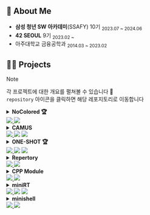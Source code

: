 <h2>🔎 About Me</h2>
<ul>
   <li><b>삼성 청년 SW 아카데미</b>(SSAFY) 10기 <sub>2023.07 ~ 2024.06</sub></li>
   <li><b>42 SEOUL</b> 9기 <sub>2023.02 ~</sub></li>
   <li>아주대학교 금융공학과 <sub>2014.03 ~ 2023.02</sub></li>
</ul>
<h2>🧑‍💻 Projects</h2>

> [!note]
> 각 프로젝트에 대한 개요를 펼쳐볼 수 있습니다 📖 <br>
> `repository` 아이콘을 클릭하면 해당 레포지토리로 이동합니다

<details id="NoColored">
   <summary>
      <b>NoColored 🏆</b><br>
      <a href="https://github.com/NoColored">
         <img src="https://img.shields.io/badge/repository-gray?style=flat&logo=GitHub&logoColor=white" />
      </a>
      <img src="https://img.shields.io/badge/React-61DAFB?style=flat&logo=React&logoColor=black" />
   </summary>
   <p>
      <div>🕹️ 숨바꼭질을 기반으로한 2~4인 경쟁 WEB 게임</div>
      <ul>
         <li> 기간: 2024.02.19 ~ 2024.04.04 (7주) </li>
         <li> 인원: 6명 (프론트엔드 4명, 백엔드 2명) </li>
         <li> 역할:
            <ul>
               <li>
                  기획 및 디자인<br>
                  <img src="https://img.shields.io/badge/Notion-white?style=flat&logo=Notion&logoColor=black" />
                  <img src="https://img.shields.io/badge/Figma-F24E1E?style=flat&logo=Figma&logoColor=white" />
                  <img src="https://img.shields.io/badge/Jira-0052CC?style=flat&logo=Jira&logoColor=white" />
               </li>
               <li>
                  FrontEnd<br>
                  <img src="https://img.shields.io/badge/React-61DAFB?style=flat&logo=React&logoColor=black" />
                  <img
                     src="https://img.shields.io/badge/TypeScript-3178C6?style=flat&logo=TypeScript&logoColor=white" />
                  <a href="https://vanilla-extract.style/">
                     <img src="https://img.shields.io/badge/Vanilla%20Extract%20CSS-F887AD?style=flat" />
                  </a>
                  <img src="https://img.shields.io/badge/Zustand-443E38?style=flat" />
                  <a href="https://newdocs.phaser.io/">
                     <img src="https://img.shields.io/badge/Phaser%203-9C6394?style=flat" />
                  </a>
                  <img src="https://img.shields.io/badge/WebSocket-000000?style=flat" />
               </li>
            </ul>
         </li>
         <li>SSAFY 2학기 특화 프로젝트 우수팀(1등) 수상 🥇</li>
      </ul>
   </p>
</details>
<details id="CAMUS">
   <summary>
      <b>CAMUS</b><br>
      <a href="https://github.com/Camus-chat">
         <img src="https://img.shields.io/badge/repository-gray?style=flat&logo=GitHub&logoColor=white">
      </a>
      <img src="https://img.shields.io/badge/Next.js-000000?style=flat&logo=nextdotjs&logoColor=white" />
      <img src="https://img.shields.io/badge/AWS-232F3E?style=flat&logo=amazonwebservices&logoColor=white" />
   </summary>
   <p>
      <div>💬 AI 텍스트 분석을 활용한 채팅 솔루션</div>
      <ul>
         <li>기간: 2024.04.08 ~ 2024.05.19 (6주)</li>
         <li>인원: 6명 (프론트엔드 2명, 백엔드 4명)</li>
         <li>역할:
            <ul>
               <li>
                  기획 및 디자인<br>
                  <img src="https://img.shields.io/badge/Notion-white?style=flat&logo=Notion&logoColor=black" />
                  <img src="https://img.shields.io/badge/Figma-F24E1E?style=flat&logo=Figma&logoColor=white" />
                  <img src="https://img.shields.io/badge/Jira-0052CC?style=flat&logo=Jira&logoColor=white" />
               </li>
               <li>
                  FrontEnd<br>
                  <img src="https://img.shields.io/badge/Next.js-000000?style=flat&logo=nextdotjs&logoColor=white" />
                  <img
                     src="https://img.shields.io/badge/TypeScript-3178C6?style=flat&logo=TypeScript&logoColor=white" />
                  <img src="https://img.shields.io/badge/SCSS-CC6699?style=flat&logo=Sass&logoColor=white" />
                  <img src="https://img.shields.io/badge/Zustand-443E38?style=flat" />
                  <a href="https://stomp-js.github.io">
                     <img src="https://img.shields.io/badge/STOMP.js-4e91a5?style=flat">
                  </a>
               </li>
               <li>
                  DevOps<br>
                  <img src="https://img.shields.io/badge/GitLab-FC6D26?style=flat&logo=gitlab&logoColor=white" />
                  <img src="https://img.shields.io/badge/Jenkins-D24939?style=flat&logo=jenkins&logoColor=white" />
                  <img src="https://img.shields.io/badge/Docker-2496ED?style=flat&logo=docker&logoColor=white" />
                  <img
                     src="https://img.shields.io/badge/CodeDeploy-4053D6?style=flat&logo=amazonwebservices&logoColor=white" />
                  <img
                     src="https://img.shields.io/badge/Amazon%20ECS-FF9900?style=flat&logo=amazonecs&logoColor=white" />
                  <img
                     src="https://img.shields.io/badge/AWS%20Lambda-FF9900?style=flat&logo=awslambda&logoColor=white" />
               </li>
            </ul>
         </li>
      </ul>
   </p>
</details>
<details id="ONE-SHOT">
   <summary>
      <b>ONE-SHOT 🏆</b><br>
      <a href="https://github.com/nijesmik/ONE-SHOT">
         <img src="https://img.shields.io/badge/repository-gray?style=flat&logo=GitHub&logoColor=white">
      </a>
      <img src="https://img.shields.io/badge/Vue.js-4FC08D?style=flat&logo=vuedotjs&logoColor=white" />
      <img src="https://img.shields.io/badge/Spring%20Boot-6DB33F?style=flat&logo=springboot&logoColor=white" />
   </summary>
   <p>
      <div>☕️ 커피 단체 주문 공유 플랫폼</div>
      <ul>
         <li>기간: 2023.11.13 ~ 2023.11.24 (2주)</li>
         <li>인원: 2명 (프론트엔드 1명, 백엔드 1명)</li>
         <li>역할:
            <ul>
               <li>기획<br>
                  <img src="https://img.shields.io/badge/Miro-050038?style=flat&logo=miro&logoColor=white" />
               </li>
               <li>
                  FrontEnd<br>
                  <img src="https://img.shields.io/badge/Vue.js-4FC08D?style=flat&logo=vuedotjs&logoColor=white" />
                  <img
                     src="https://img.shields.io/badge/JavaScript-F7DF1E?style=flat&logo=javascript&logoColor=black" />
                  <img src="https://img.shields.io/badge/Vuetify-1867C0?style=flat&logo=vuetify&logoColor=white" />
                  <img src="https://img.shields.io/badge/Pinia-ffd859?style=flat" />
               </li>
               <li>
                  BackEnd<br>
                  <img
                     src="https://img.shields.io/badge/Spring%20Boot-6DB33F?style=flat&logo=springboot&logoColor=white" />
                  <img src="https://img.shields.io/badge/MyBatis-black?style=flat" />
                  <img src="https://img.shields.io/badge/MySQL-4479A1?style=flat&logo=mysql&logoColor=white" />
               </li>
            </ul>
         </li>
         <li>SSAFY 1학기 관통 프로젝트 최우수팀(1등) 수상 🥇</li>
      </ul>
   </p>
</details>
<details id="Repertory">
   <summary>
      <b>Repertory</b><br>
      <a href="https://github.com/Team-Repertory/Repertory">
         <img src="https://img.shields.io/badge/repository-gray?style=flat&logo=GitHub&logoColor=white">
      </a>
      <img src="https://img.shields.io/badge/React-61DAFB?style=flat&logo=React&logoColor=black" />
   </summary>
   <p>
      <div>🤸 브레이킹 댄서들의 온라인 레파토리 수첩</div>
      <ul>
         <li>기간: 2024.01.08 ~ 2024.02.16 (6주)</li>
         <li>인원: 4명 (프론트엔드 2명, 백엔드 2명)</li>
         <li>역할:
            <ul>
               <li>기획 및 디자인<br>
                  <img src="https://img.shields.io/badge/Notion-000000?style=flat&logo=Notion&logoColor=white" />
                  <img src="https://img.shields.io/badge/Figma-F24E1E?style=flat&logo=Figma&logoColor=white" />
               </li>
               <li>
                  FrontEnd<br>
                  <img src="https://img.shields.io/badge/React-61DAFB?style=flat&logo=React&logoColor=black" />
                  <img
                     src="https://img.shields.io/badge/TypeScript-3178C6?style=flat&logo=TypeScript&logoColor=white" />
                  <img
                     src="https://img.shields.io/badge/styled--components-DB7093?style=flat&logo=styledcomponents&logoColor=white" />
               </li>
            </ul>
         </li>
      </ul>
   </p>
</details>
<details id="cpp-module">
   <summary>
      <b>CPP Module</b><br>
      <a href="https://github.com/nijesmik/CPP_Module">
         <img src="https://img.shields.io/badge/repository-gray?style=flat&logo=GitHub&logoColor=white">
      </a>
      <img src="https://img.shields.io/badge/C++-00599C?style=flat&logo=cplusplus&logoColor=white" />
   </summary>
   <p>
      <ul>
         <li>C++ 프로그래밍의 기초부터 고급 개념까지를 단계적으로 학습</li>
         <li>메모리 동적 할당/포인터/참조자, 객체 지향 프로그래밍(OOP), 템플릿, STL 등</li>
      </ul>
   </p>
</details>
<details id="miniRT">
   <summary>
      <b>miniRT</b><br>
      <a href="https://github.com/nijesmik/miniRT">
         <img src="https://img.shields.io/badge/repository-gray?style=flat&logo=GitHub&logoColor=white">
      </a>
      <img src="https://img.shields.io/badge/C-A8B9CC?style=flat&logo=c&logoColor=white" />
      <a href="https://harm-smits.github.io/42docs/libs/minilibx.html">
         <img src="https://img.shields.io/badge/MiniLibX-black?style=flat">
      </a>
   </summary>
   <p>
      <ul>
         <li>레이 트레이서(Ray Tracer)를 구현하여 컴퓨터 그래픽스의 기본 개념 이해</li>
         <li>3D 공간에서 빛의 반사, 그림자 등의 효과를 수학적으로 계산하는 방법 학습</li>
      </ul>
   </p>
</details>
<details id="minishell">
   <summary>
      <b>minishell</b><br>
      <a href="https://github.com/nijesmik/minishell">
         <img src="https://img.shields.io/badge/repository-gray?style=flat&logo=GitHub&logoColor=white">
      </a>
      <img src="https://img.shields.io/badge/C-A8B9CC?style=flat&logo=c&logoColor=white" />
   </summary>
   <p>
      <ul>
         <li>간단한 Unix Shell을 구현하여 프로세스 관리, 파이프, 리다이렉션 등 시스템 프로그래밍 개념 실습</li>
         <li>컴파일러 이론에서 Parser 동작 방식에 대한 원리와 방식 이해</li>
      </ul>
   </p>
</details>
